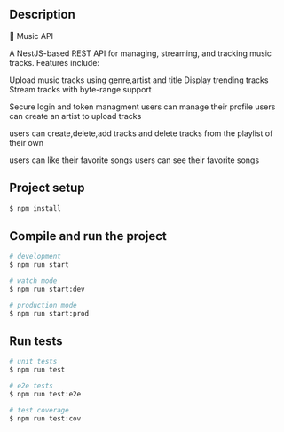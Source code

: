 

## Description

🎵 Music API

A NestJS-based REST API for managing, streaming, and tracking music tracks. Features include:

Upload music tracks using genre,artist and title
Display trending tracks
Stream tracks with byte-range support

Secure login and token managment
users can manage their profile
users can create an artist to upload tracks 

users can create,delete,add tracks and delete tracks from the playlist of their own

users can like their favorite songs
users can see their favorite songs


## Project setup

```bash
$ npm install
```

## Compile and run the project

```bash
# development
$ npm run start

# watch mode
$ npm run start:dev

# production mode
$ npm run start:prod
```

## Run tests

```bash
# unit tests
$ npm run test

# e2e tests
$ npm run test:e2e

# test coverage
$ npm run test:cov
```
